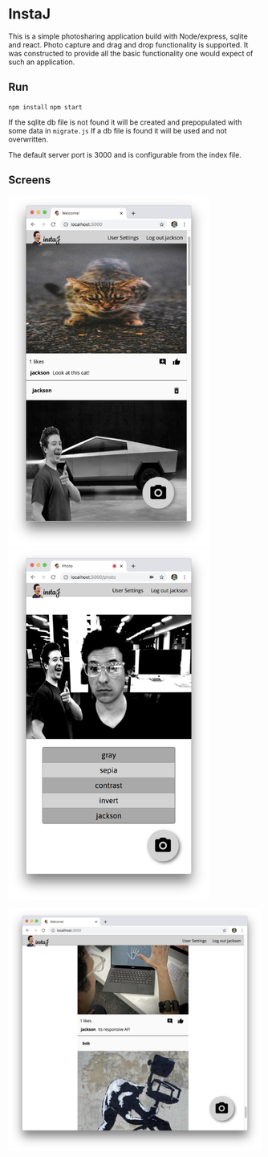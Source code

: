# InstaJ
This is a simple photosharing application build with Node/express, sqlite and react.
Photo capture and drag and drop functionality is supported.
It was constructed to provide all the basic functionality one would expect of such an application.

## Run
`npm install`
`npm start`

If the sqlite db file is not found it will be created and prepopulated with some data in `migrate.js`
If a db file is found it will be used and not overwritten.

The default server port is 3000 and is configurable from the index file.

## Screens

<div float="left">
	<img src='scns/1.png' width='400'>
	<img src='scns/2.png' width='400'>
<div>

!['screen'](scns/3.png)
